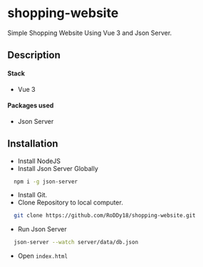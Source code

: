 # shopping-website
Simple Shopping Website Using Vue 3 and Json Server.

## Description

#### Stack
- Vue 3

#### Packages used 
- Json Server

## Installation

- Install NodeJS
- Install Json Server Globally
```bash
  npm i -g json-server
```

- Install Git.
- Clone Repository to local computer.
```bash
  git clone https://github.com/RoDDy18/shopping-website.git
```

- Run Json Server
```bash
  json-server --watch server/data/db.json
```

- Open ```index.html```